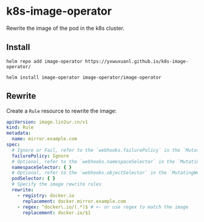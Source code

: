 # k8s-image-operator

Rewrite the image of the pod in the k8s cluster.

## Install

```shell
helm repo add image-operator https://yxwuxuanl.github.io/k8s-image-operator/

helm install image-operator image-operator/image-operator
```

## Rewrite

Create a `Rule` resource to rewrite the image:

```yaml
apiVersion: image.lin2ur.cn/v1
kind: Rule
metadata:
  name: mirror.example.com
spec:
  # Ignore or Fail, refer to the `webhooks.failurePolicy` in the `MutatingWebhookConfiguration` resource
  failurePolicy: Ignore
  # Optional, refer to the `webhooks.namespaceSelector` in the `MutatingWebhookConfiguration` resource, default is all namespaces
  namespaceSelector: { }
  # Optional, refer to the `webhooks.objectSelector` in the `MutatingWebhookConfiguration` resource, default is all pods
  podSelector: { }
  # Specify the image rewrite rules
  rewrite:
    - registry: docker.io
      replacement: docker.mirror.example.com
    - regex: ^docker\.io/(.*)$ # <- or use regex to match the image
      replacement: docker.io/$1 
```